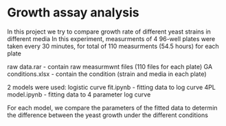 # Growth assay analysis

In this project we try to compare growth rate of different yeast strains in different media
In this experiment, measurments of 4 96-well plates were taken every 30 minutes, for total of 110 measurments (54.5 hours) for each plate

raw data.rar - contain raw measurmwnt files (110 files for each plate)
GA conditions.xlsx - contain the condition (strain and media in each plate)

2 models were used:
logistic curve fit.ipynb - fitting data to log curve
4PL model.ipynb - fitting data to 4 parameter log curve

For each model, we compare the parameters of the fitted data to determin the difference between the yeast growth under the different conditions
